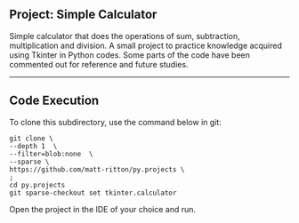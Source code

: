 ## Project: Simple Calculator

Simple calculator that does the operations of sum, subtraction, multiplication and division. A small project to practice knowledge acquired using Tkinter in
Python codes. Some parts of the code have been commented out for reference and future studies.

---

## Code Execution

To clone this subdirectory, use the command below in git:
  
    git clone \
    --depth 1  \
    --filter=blob:none  \
    --sparse \
    https://github.com/matt-ritton/py.projects \
    ;
    cd py.projects
    git sparse-checkout set tkinter.calculator

Open the project in the IDE of your choice and run.
